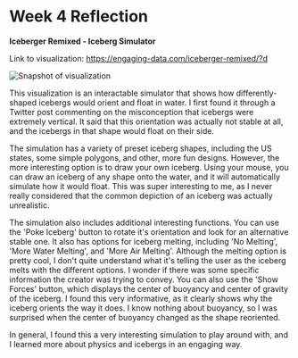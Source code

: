 # Week 4 Reflection

**Iceberger Remixed - Iceberg Simulator**

Link to visualization: https://engaging-data.com/iceberger-remixed/?d

![Snapshot of visualization](https://images-wixmp-ed30a86b8c4ca887773594c2.wixmp.com/f/c936244b-b7a4-4ffd-ad31-cec38f306055/def0mwc-b6c10032-f0b8-45f0-8347-955dd5b1562e.png/v1/fill/w_1051,h_760,q_70,strp/capture_by_umitoka_def0mwc-pre.jpg?token=eyJ0eXAiOiJKV1QiLCJhbGciOiJIUzI1NiJ9.eyJzdWIiOiJ1cm46YXBwOiIsImlzcyI6InVybjphcHA6Iiwib2JqIjpbW3siaGVpZ2h0IjoiPD04MjUiLCJwYXRoIjoiXC9mXC9jOTM2MjQ0Yi1iN2E0LTRmZmQtYWQzMS1jZWMzOGYzMDYwNTVcL2RlZjBtd2MtYjZjMTAwMzItZjBiOC00NWYwLTgzNDctOTU1ZGQ1YjE1NjJlLnBuZyIsIndpZHRoIjoiPD0xMTQxIn1dXSwiYXVkIjpbInVybjpzZXJ2aWNlOmltYWdlLm9wZXJhdGlvbnMiXX0.VTsSL7pjRgCaKmY2KAbsAEkl8XGDL_0Doad-Ve04hsU)

This visualization is an interactable simulator that shows how differently-shaped icebergs would orient and float in water. I first found it through a Twitter post commenting on the misconception that icebergs were extremely vertical. It said that this orientation was actually not stable at all, and the icebergs in that shape would float on their side. 

The simulation has a variety of preset iceberg shapes, including the US states, some simple polygons, and other, more fun designs. However, the more interesting option is to draw your own iceberg. Using your mouse, you can draw an iceberg of any shape onto the water, and it will automatically simulate how it would float. This was super interesting to me, as I never really considered that the common depiction of an iceberg was actually unrealistic. 

The simulation also includes additional interesting functions. You can use the 'Poke Iceberg' button to rotate it's orientation and look for an alternative stable one. It also has options for iceberg melting, including 'No Melting', 'More Water Melting', and 'More Air Melting'. Although the melting option is pretty cool, I don't quite understand what it's telling the user as the iceberg melts with the different options. I wonder if there was some specific information the creator was trying to convey. You can also use the 'Show Forces' button, which displays the center of buoyancy and center of gravity of the iceberg. I found this very informative, as it clearly shows why the iceberg orients the way it does. I know nothing about buoyancy, so I was surprised when the center of buoyancy changed as the shape reoriented.

In general, I found this a very interesting simulation to play around with, and I learned more about physics and icebergs in an engaging way. 
